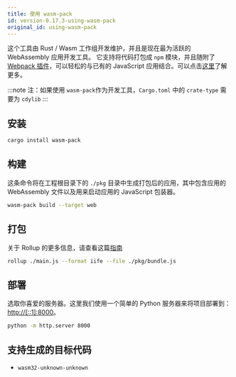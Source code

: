 ```yaml
---
title: 使用 wasm-pack
id: version-0.17.3-using-wasm-pack
original_id: using-wasm-pack
---
```


这个工具由 Rust / Wasm 工作组开发维护，并且是现在最为活跃的 WebAssembly 应用开发工具。 它支持将代码打包成 `npm` 模块，并且随附了 [Webpack 插件](https://github.com/wasm-tool/wasm-pack-plugin)，可以轻松的与已有的 JavaScript 应用结合。可以点击[这里](https://rustwasm.github.io/docs/wasm-pack/introduction.html)了解更多。

:::note
注：如果使用 `wasm-pack`作为开发工具，`Cargo.toml` 中的 `crate-type` 需要为 `cdylib` 
:::

## 安装

```bash
cargo install wasm-pack
```

## 构建

这条命令将在工程根目录下的 `./pkg` 目录中生成打包后的应用，其中包含应用的 WebAssembly 文件以及用来启动应用的 JavaScript 包装器。

```bash
wasm-pack build --target web
```

## 打包

关于 Rollup 的更多信息，请查看这篇[指南](https://rollupjs.org/guide/en/#quick-start)

```bash
rollup ./main.js --format iife --file ./pkg/bundle.js
```

## 部署

选取你喜爱的服务器。这里我们使用一个简单的 Python 服务器来将项目部署到：[http://[::1]:8000](http://%5B::1%5D:8000)。

```bash
python -m http.server 8000
```

## 支持生成的目标代码

- `wasm32-unknown-unknown`
